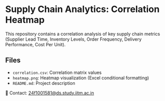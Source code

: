# Supply Chain Analytics: Correlation Heatmap

This repository contains a correlation analysis of key supply chain metrics
(Supplier Lead Time, Inventory Levels, Order Frequency, Delivery Performance, Cost Per Unit).

## Files
- `correlation.csv`: Correlation matrix values
- `heatmap.png`: Heatmap visualization (Excel conditional formatting)
- `README.md`: Project description

📧 Contact: 24f1001581@ds.study.iitm.ac.in
